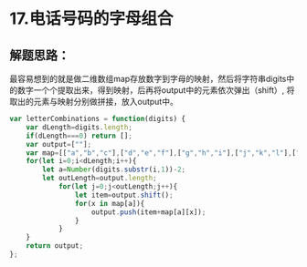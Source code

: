 17.电话号码的字母组合
===
解题思路：
---
最容易想到的就是做二维数组map存放数字到字母的映射，然后将字符串digits中的数字一个个提取出来，得到映射，后再将output中的元素依次弹出（shift）,
将取出的元素与映射分别做拼接，放入output中。

```javascript
var letterCombinations = function(digits) {
    var dLength=digits.length;
    if(dLength===0) return [];
    var output=[""];
    var map=[["a","b","c"],["d","e","f"],["g","h","i"],["j","k","l"],["m","n","o"],["p","q","r","s"],["t","u","v"],["w","x","y","z"]];
    for(let i=0;i<dLength;i++){
        let a=Number(digits.substr(i,1))-2;
        let outLength=output.length;
            for(let j=0;j<outLength;j++){
                let item=output.shift();
                for(x in map[a]){
                    output.push(item+map[a][x]);
                }
            }       
    }
    return output;
};
```
